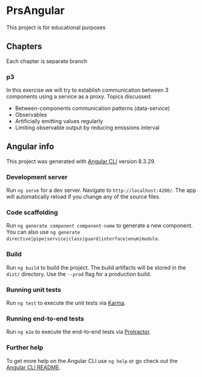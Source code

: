 # PrsAngular

This project is for educational purposes

## Chapters

Each chapter is separate branch

### p3

In this exercise we will try to establish communication between 3 components using a service as a proxy.
Topics discussed:

- Between-components communication patterns (data-service)
- Observables
- Artificially emitting values regularly
- Limiting observable output by reducing emissions interval

## Angular info

This project was generated with [Angular CLI](https://github.com/angular/angular-cli) version 8.3.29.

### Development server

Run `ng serve` for a dev server. Navigate to `http://localhost:4200/`. The app will automatically reload if you change any of the source files.

### Code scaffolding

Run `ng generate component component-name` to generate a new component. You can also use `ng generate directive|pipe|service|class|guard|interface|enum|module`.

### Build

Run `ng build` to build the project. The build artifacts will be stored in the `dist/` directory. Use the `--prod` flag for a production build.

### Running unit tests

Run `ng test` to execute the unit tests via [Karma](https://karma-runner.github.io).

### Running end-to-end tests

Run `ng e2e` to execute the end-to-end tests via [Protractor](http://www.protractortest.org/).

### Further help

To get more help on the Angular CLI use `ng help` or go check out the [Angular CLI README](https://github.com/angular/angular-cli/blob/master/README.md).
